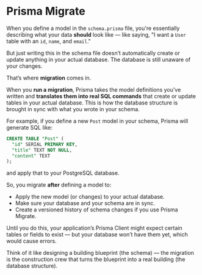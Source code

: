 # Prisma Migrate

When you define a model in the `schema.prisma` file, you're essentially describing what your data **should** look like — like saying, "I want a `User` table with an `id`, `name`, and `email`."

But just writing this in the schema file doesn’t automatically create or update anything in your actual database. The database is still unaware of your changes.

That’s where **migration** comes in.

When you **run a migration**, Prisma takes the model definitions you’ve written and **translates them into real SQL commands** that create or update tables in your actual database. This is how the database structure is brought in sync with what you wrote in your schema.

For example, if you define a new `Post` model in your schema, Prisma will generate SQL like:

```sql
CREATE TABLE "Post" (
  "id" SERIAL PRIMARY KEY,
  "title" TEXT NOT NULL,
  "content" TEXT
);
```

and apply that to your PostgreSQL database.

So, you migrate **after** defining a model to:

* Apply the new model (or changes) to your actual database.
* Make sure your database and your schema are in sync.
* Create a versioned history of schema changes if you use Prisma Migrate.

Until you do this, your application’s Prisma Client might expect certain tables or fields to exist — but your database won’t have them yet, which would cause errors.

Think of it like designing a building blueprint (the schema) — the migration is the construction crew that turns the blueprint into a real building (the database structure).
